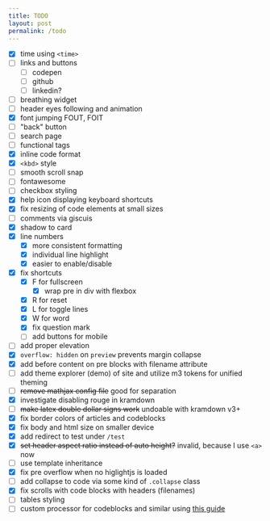 ```yaml
---
title: TODO
layout: post
permalink: /todo
---
```


- [x] time using `<time>`
- [ ] links and buttons
  - [ ] codepen
  - [ ] github
  - [ ] linkedin?
- [ ] breathing widget
- [ ] header eyes following and animation
- [x] font jumping FOUT, FOIT
- [ ] "back" button
- [ ] search page
- [ ] functional tags
- [x] inline code format
- [x] `<kbd>` style
- [ ] smooth scroll snap
- [ ] fontawesome
- [ ] checkbox styling
- [x] help icon displaying keyboard shortcuts
- [x] fix resizing of code elements at small sizes
- [ ] comments via giscuis
- [x] shadow to card
- [x] line numbers
  - [x] more consistent formatting
  - [x] individual line highlight
  - [x] easier to enable/disable
- [x] fix shortcuts
  - [x] F for fullscreen
    - [x] wrap pre in div with flexbox
  - [x] R for reset
  - [x] L for toggle lines
  - [x] W for word
  - [x] fix question mark
  - [ ] add buttons for mobile
- [ ] add proper elevation
- [x] `overflow: hidden` on `preview` prevents margin collapse
- [x] add before content on pre blocks with filename attribute
- [ ] add theme explorer (demo) of site and utilize m3 tokens for unified theming
- [ ] ~~remove mathjax config file~~ good for separation
- [x] investigate disabling rouge in kramdown
- [ ] ~~make latex double dollar signs work~~ undoable with kramdown v3+
- [x] fix border colors of articles and codeblocks
- [x] fix body and html size on smaller device
- [x] add redirect to test under `/test`
- [x] ~~set header aspect ratio instead of auto height?~~ invalid, because I use `<a>` now
- [ ] use template inheritance
- [x] fix pre overflow when no higlightjs is loaded
- [ ] add collapse to code via some kind of `.collapse` class
- [x] fix scrolls with code blocks with headers (filenames)
- [ ] tables styling
- [ ] custom processor for codeblocks and similar using [this guide](https://fuzyll.com/2017/changing-markdown-output-in-jekyll/)
